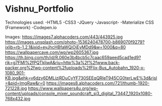 # Vishnu_Portfolio

Technologies used:
-HTML5
-CSS3
-JQuery
-Javascript-
-Materialize CSS (Framework)
-Codepen.io

Images:
https://images7.alphacoders.com/443/443925.jpg
https://images.unsplash.com/photo-1536240478700-b869070f9279?ixlib=rb-1.2.1&ixid=eyJhcHBfaWQiOjEyMDd9&w=1000&q=80
https://wallpapercave.com/wp/wp2605367.jpg
https://th.bing.com/th/id/R.060e3b4bcb5c7caac659aeed5cad1ed9?rik=g7FMI%2fPQTkljwA&riu=http%3a%2f%2fwww.back-packer.org%2fwp-content%2fuploads%2fFlix-Bus_Autobahn_1920-x-1080_901-KB.jpg&ehk=v6dzy6DMLizjRDuCyYF730SEEqQRIeT945CG0terLwE%3d&risl=&pid=ImgRaw&r=0
https://images8.alphacoders.com/721/thumb-1920-721228.jpg
https://www.wallpapers4u.org/wp-content/uploads/console_mixer_soundcraft_si3_digital_73447_1920x1080-768x432.jpg
